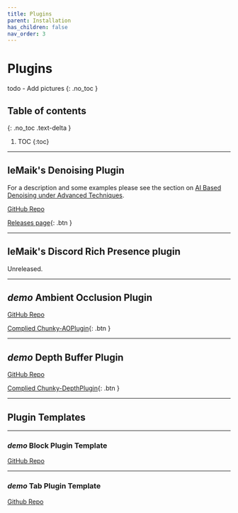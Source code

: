 ```yaml
---
title: Plugins
parent: Installation
has_children: false
nav_order: 3
---
```


# Plugins
todo - Add pictures
{: .no_toc }

## Table of contents
{: .no_toc .text-delta }

1. TOC
{:toc}

---
## leMaik's Denoising Plugin

For a description and some examples please see the section on [AI Based Denoising under Advanced Techniques](https://jackjt8.github.io/ChunkyGuide/docs/advanced_techniques/denoising.html#ai-based-denoising--plugins).

[GitHub Repo](https://github.com/leMaik/chunky-denoiser)

[Releases page](https://github.com/leMaik/chunky-denoiser/releases){: .btn }


---
## leMaik's Discord Rich Presence plugin

Unreleased.


---
## *demo* Ambient Occlusion Plugin

[GitHub Repo](https://github.com/llbit/Chunky-AOPlugin)

[Complied Chunky-AOPlugin](plugins/Chunky-AOPlugin.jar){: .btn }


---
## *demo* Depth Buffer Plugin

[GitHub Repo](https://github.com/llbit/Chunky-DepthPlugin)

[Complied Chunky-DepthPlugin](Chunky-DepthPlugin.jar){: .btn }


---
## Plugin Templates


---
### *demo* Block Plugin Template

[GitHub Repo](https://github.com/llbit/Chunky-BlockMod)


---
### *demo* Tab Plugin Template

[Github Repo](https://github.com/llbit/Chunky-TabMod)


